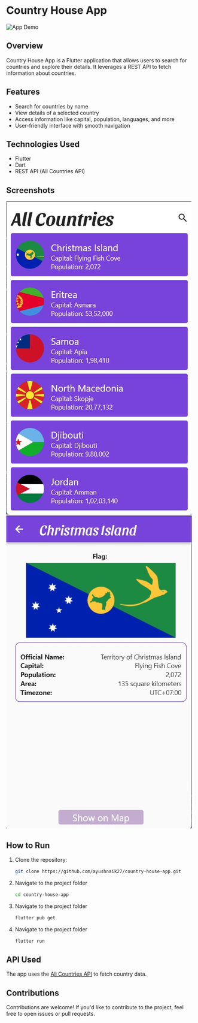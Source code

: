 # Country House App

![App Demo](demo.gif)

## Overview

Country House App is a Flutter application that allows users to search for countries and explore their details. It leverages a REST API to fetch information about countries.

## Features

- Search for countries by name
- View details of a selected country
- Access information like capital, population, languages, and more
- User-friendly interface with smooth navigation

## Technologies Used

- Flutter
- Dart
- REST API (All Countries API)

## Screenshots

![Screenshot 1](screenshots/screenshot1.jpg)
![Screenshot 2](screenshots/screenshot2.jpg)

## How to Run

1. Clone the repository:

   ```bash
   git clone https://github.com/ayushnaik27/country-house-app.git
2. Navigate to the project folder
   ```bash
   cd country-house-app
3. Navigate to the project folder
   ```bash
   flutter pub get
4. Navigate to the project folder
   ```bash
   flutter run
## API Used

The app uses the [All Countries API](https://restcountries.com/v3.1/all) to fetch country data.

## Contributions

Contributions are welcome! If you'd like to contribute to the project, feel free to open issues or pull requests.

